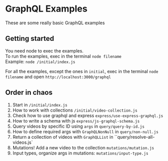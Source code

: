 # GraphQL Examples
These are some really basic GraphQL examples

## Getting started
You need node to exec the examples.  
To run the examples, exec in the terminal `node filename`  
Example: `node /initial/index.js`  

For all the examples, except the ones in `initial`, exec in the terminal `node filename` and open `http://localhost:3000/graphql`

## Order in chaos

1. Start in `/initial/index.js`
2. How to work with collections `/initial/video-collection.js`
3. Check how to use graphql and express `express/use-express-graphql.js`
4. How to write a schema with js `express/js-graphql-schema.js`
5. Query videos by specific ID using `args` in `query/query-by-id.js`
6. How to define required args with `GraphQLNonNull` in `query/non-null.js`
7. Return a collection of videos with `GraphQLList` in ``query/resolve-all-videos.js`
8. Mutations! Add a new video to the collection `mutations/mutation.js`
9. Input types, organize args in mutations: `mutations/input-type.js`

